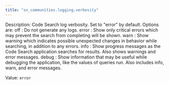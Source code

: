 ```yaml
---
title: "sn_communities.logging.verbosity"
---
```


Description: Code Search log verbosity. Set to "error" by default. Options are:
off : Do not generate any logs.
error : Show only critical errors which may prevent the search from completing will be shown.
warn : Show warning which indicates possible unexpected changes in behavior while searching, in addition to any errors.
info : Show progress messages as the Code Search application searches for results. Also shows warnings and error messages.
debug : Show information that may be useful while debugging the application, like the values of queries run. Also includes info, warn, and error messages.

Value: `error`